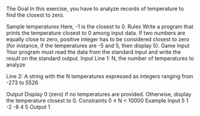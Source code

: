 The Goal
In this exercise, you have to analyze records of temperature to find the closest to zero.

	
Sample temperatures
Here, -1 is the closest to 0.
 	Rules
Write a program that prints the temperature closest to 0 among input data. If two numbers are equally close to zero, positive integer has to be considered closest to zero (for instance, if the temperatures are -5 and 5, then display 5).
 	Game Input
Your program must read the data from the standard input and write the result on the standard output.
Input
Line 1: N, the number of temperatures to analyze

Line 2: A string with the N temperatures expressed as integers ranging from -273 to 5526

Output
Display 0 (zero) if no temperatures are provided. Otherwise, display the temperature closest to 0.
Constraints
0 ≤ N < 10000
Example
Input
5
1 -2 -8 4 5
Output
1
